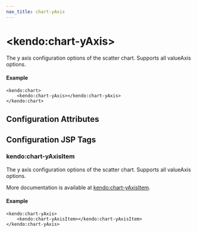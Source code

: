 ```yaml
---
nav_title: chart-yAxis
---
```


# \<kendo:chart-yAxis\>

The y axis configuration options of the scatter chart. Supports all valueAxis options.

#### Example
    <kendo:chart>
        <kendo:chart-yAxis></kendo:chart-yAxis>
    </kendo:chart>

## Configuration Attributes


##  Configuration JSP Tags

### kendo:chart-yAxisItem

The y axis configuration options of the scatter chart. Supports all valueAxis options.

More documentation is available at [kendo:chart-yAxisItem](/api/wrappers/jsp/chart/yaxisitem).

#### Example

    <kendo:chart-yAxis>
        <kendo:chart-yAxisItem></kendo:chart-yAxisItem>
    </kendo:chart-yAxis>

